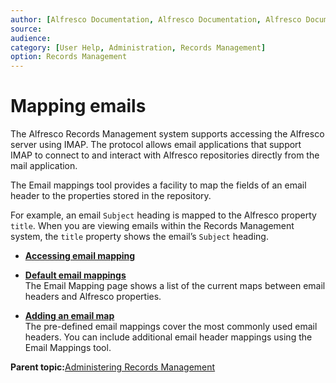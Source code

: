 ```yaml
---
author: [Alfresco Documentation, Alfresco Documentation, Alfresco Documentation]
source: 
audience: 
category: [User Help, Administration, Records Management]
option: Records Management
---
```


# Mapping emails

The Alfresco Records Management system supports accessing the Alfresco server using IMAP. The protocol allows email applications that support IMAP to connect to and interact with Alfresco repositories directly from the mail application.

The Email mappings tool provides a facility to map the fields of an email header to the properties stored in the repository.

For example, an email `Subject` heading is mapped to the Alfresco property `title`. When you are viewing emails within the Records Management system, the `title` property shows the email’s `Subject` heading.

-   **[Accessing email mapping](../tasks/rm-emailmap-access.md)**  

-   **[Default email mappings](../concepts/rm-emailmap-default.md)**  
The Email Mapping page shows a list of the current maps between email headers and Alfresco properties.
-   **[Adding an email map](../tasks/rm-emailmap-add.md)**  
The pre-defined email mappings cover the most commonly used email headers. You can include additional email header mappings using the Email Mappings tool.

**Parent topic:**[Administering Records Management](../concepts/rm-admin-intro.md)

